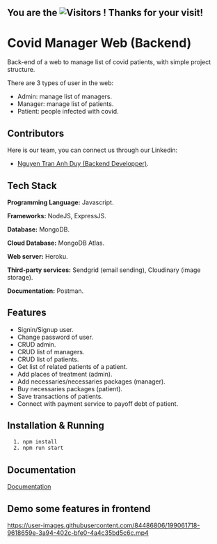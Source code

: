 ## You are the  ![Visitors](https://api.visitorbadge.io/api/visitors?path=https%3A%2F%2Fgithub.com%2FAnhduygit%2FHanbai&countColor=%230096ff&style=flat) ! Thanks for your visit!



# Covid Manager Web (Backend)

Back-end of a web to manage list of covid patients, with simple project structure.

There are 3 types of user in the web:
+ Admin: manage list of managers.
+ Manager: manage list of patients.
+ Patient: people infected with covid.


## Contributors
Here is our team, you can connect us through our Linkedin:
- [Nguyen Tran Anh Duy (Backend Developper)](https://www.linkedin.com/in/duy-nguyen-tran-anh/).


## Tech Stack

**Programming Language:** Javascript.

**Frameworks:** NodeJS, ExpressJS.

**Database:** MongoDB.

**Cloud Database:** MongoDB Atlas.

**Web server:** Heroku.

**Third-party services:** Sendgrid (email sending), Cloudinary (image storage).

**Documentation:** Postman.


## Features
- Signin/Signup user.
- Change password of user.
- CRUD admin.
- CRUD list of managers.
- CRUD list of patients.
- Get list of related patients of a patient.
- Add places of treatment (admin).
- Add necessaries/necessaries packages (manager).
- Buy necessaries packages (patient).
- Save transactions of patients.
- Connect with payment service to payoff debt of patient.


## Installation & Running
```bash
  1. npm install
  2. npm run start
```
## Documentation

[Documentation](https://documenter.getpostman.com/view/21582388/VUxPtSFG)

## Demo some features in frontend

https://user-images.githubusercontent.com/84486806/199061718-9618659e-3a94-402c-bfe0-4a4c35bd5c6c.mp4






